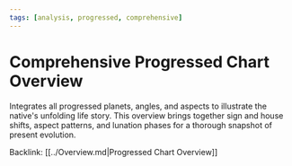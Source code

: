 ```yaml
---
tags: [analysis, progressed, comprehensive]
---
```

# Comprehensive Progressed Chart Overview

Integrates all progressed planets, angles, and aspects to illustrate the native's unfolding life story. This overview brings together sign and house shifts, aspect patterns, and lunation phases for a thorough snapshot of present evolution.

Backlink: [[../Overview.md|Progressed Chart Overview]]
